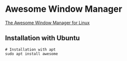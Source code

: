 # Awesome Window Manager
[The Awesome Window Manager for Linux](https://awesomewm.org/) 

## Installation with Ubuntu

```shell
# Installation with apt
sudo apt install awesome
```